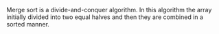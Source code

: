  Merge sort is a divide-and-conquer algorithm.
 In this algorithm the array initially divided into two equal halves and then they are combined in a sorted manner.
